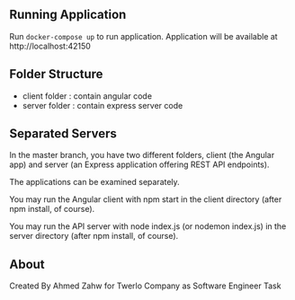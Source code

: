 ## Running Application
Run `docker-compose up` to run application.
Application will be available at http://localhost:42150
## Folder Structure
- client folder : contain angular code
- server folder : contain express server code 
## Separated Servers
In the master branch, you have two different folders, client (the Angular app) and server (an Express application offering REST API endpoints).

The applications can be examined separately.

You may run the Angular client with npm start in the client directory (after npm install, of course).

You may run the API server with node index.js (or nodemon index.js) in the server directory (after npm install, of course).
## About
Created By Ahmed Zahw for Twerlo Company as Software Engineer Task
